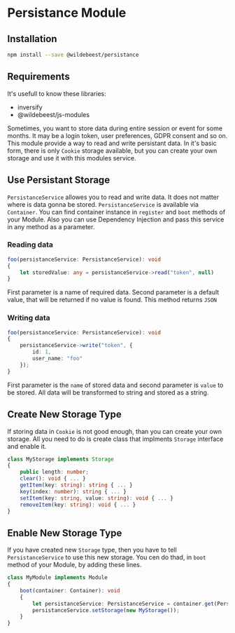 # Persistance Module

## Installation

```sh
npm install --save @wildebeest/persistance
```

## Requirements

It's usefull to know these libraries:

* inversify
* @wildebeest/js-modules

Sometimes, you want to store data during entire session or event for some months. It may be a login token, user preferences, GDPR consent and so on. This module provide a way to read and write persistant data. In it's basic form, there is only `Cookie` storage available, but you can create your own storage and use it with this modules service.

## Use Persistant Storage

`PersistanceService` allowes you to read and write data. It does not matter where is data gonna be stored. `PersistanceService` is available via `Container`. You can find container instance in `register` and `boot` methods of your Module. Also you can use Dependency Injection and pass this service in any method as a parameter.

### Reading data

```ts
foo(persistanceService: PersistanceService): void
{
    let storedValue: any = persistanceService->read("token", null)
}
``` 
First parameter is a name of required data. Second parameter is a default value, that will be returned if no value is found. This method returns `JSON`

### Writing data

```ts
foo(persistanceService: PersistanceService): void
{
    persistanceService->write("token", {
        id: 1,
        user_name: "foo"
    });
}
``` 
First parameter is the `name` of stored data and second parameter is `value` to be stored. All data will be transformed to string and stored as a string.

## Create New Storage Type

If storing data in `Cookie` is not good enough, than you can create your own storage. All you need to do is create class that implments `Storage` interface and enable it.

```ts
class MyStorage implements Storage
{
    public length: number;
    clear(): void { ... }
    getItem(key: string): string { ... }
    key(index: number): string { ... }
    setItem(key: string, value: string): void { ... }
    removeItem(key: string): void { ... }
}
```

## Enable New Storage Type

If you have created new `Storage` type, then you have to tell `PersistanceService` to use this new storage. You cen do thad, in `boot` method of your Module, by adding these lines.

```ts
class MyModule implements Module
{
    boot(container: Container): void
    {
        let persistanceService: PersistanceService = container.get(PersistanceService);
        persistanceService.setStorage(new MyStorage());
    }
}
```